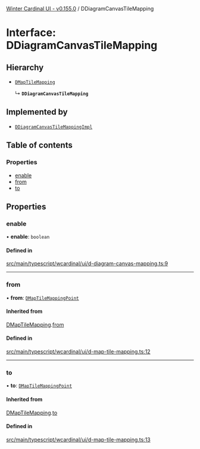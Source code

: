 [Winter Cardinal UI - v0.155.0](../index.md) / DDiagramCanvasTileMapping

# Interface: DDiagramCanvasTileMapping

## Hierarchy

- [`DMapTileMapping`](DMapTileMapping.md)

  ↳ **`DDiagramCanvasTileMapping`**

## Implemented by

- [`DDiagramCanvasTileMappingImpl`](../classes/DDiagramCanvasTileMappingImpl.md)

## Table of contents

### Properties

- [enable](DDiagramCanvasTileMapping.md#enable)
- [from](DDiagramCanvasTileMapping.md#from)
- [to](DDiagramCanvasTileMapping.md#to)

## Properties

### enable

• **enable**: `boolean`

#### Defined in

[src/main/typescript/wcardinal/ui/d-diagram-canvas-mapping.ts:9](https://github.com/winter-cardinal/winter-cardinal-ui/blob/v0.155.0/src/main/typescript/wcardinal/ui/d-diagram-canvas-mapping.ts#L9)

___

### from

• **from**: [`DMapTileMappingPoint`](DMapTileMappingPoint.md)

#### Inherited from

[DMapTileMapping](DMapTileMapping.md).[from](DMapTileMapping.md#from)

#### Defined in

[src/main/typescript/wcardinal/ui/d-map-tile-mapping.ts:12](https://github.com/winter-cardinal/winter-cardinal-ui/blob/v0.155.0/src/main/typescript/wcardinal/ui/d-map-tile-mapping.ts#L12)

___

### to

• **to**: [`DMapTileMappingPoint`](DMapTileMappingPoint.md)

#### Inherited from

[DMapTileMapping](DMapTileMapping.md).[to](DMapTileMapping.md#to)

#### Defined in

[src/main/typescript/wcardinal/ui/d-map-tile-mapping.ts:13](https://github.com/winter-cardinal/winter-cardinal-ui/blob/v0.155.0/src/main/typescript/wcardinal/ui/d-map-tile-mapping.ts#L13)

